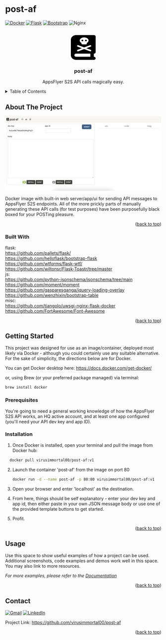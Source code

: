 # post-af

<!-- Improved compatibility of back to top link: See: https://github.com/othneildrew/Best-README-Template/pull/73 -->
<a name="readme-top"></a>

<!-- PROJECT SHIELDS -->
<!--
*** I'm using markdown "reference style" links for readability.
*** Reference links are enclosed in brackets [ ] instead of parentheses ( ).
*** See the bottom of this document for the declaration of the reference variables
*** for contributors-url, forks-url, etc. This is an optional, concise syntax you may use.
*** https://www.markdownguide.org/basic-syntax/#reference-style-links
-->

[![Docker](https://img.shields.io/badge/docker-%230db7ed.svg?style=for-the-badge&logo=docker&logoColor=white)][docker-url]
[![Flask](https://img.shields.io/badge/flask-%23000.svg?style=for-the-badge&logo=flask&logoColor=white)][flask-url]
[![Bootstrap](https://img.shields.io/badge/bootstrap-%238511FA.svg?style=for-the-badge&logo=bootstrap&logoColor=white)][Bootstrap-url]
![Nginx](https://img.shields.io/badge/nginx-%23009639.svg?style=for-the-badge&logo=nginx&logoColor=white)


<!-- PROJECT LOGO -->
<br />
<div align="center">
  <a href="https://github.com/virusimmortal00/post-af">
    <img src="app/static/book-skull-solid.svg" alt="Logo" width="80" height="80">
  </a>

<h3 align="center">post-af</h3>

  <p align="center">
  AppsFlyer S2S API calls magically easy.
  </p>
</div>



<!-- TABLE OF CONTENTS -->
<details>
  <summary>Table of Contents</summary>
  <ol>
    <li>
      <a href="#about-the-project">About The Project</a>
      <ul>
        <li><a href="#built-with">Built With</a></li>
      </ul>
    </li>
    <li>
      <a href="#getting-started">Getting Started</a>
      <ul>
        <li><a href="#prerequisites">Prerequisites</a></li>
        <li><a href="#installation">Installation</a></li>
      </ul>
    </li>
    <li><a href="#usage">Usage</a></li>
    <li><a href="#roadmap">Roadmap</a></li>
    <li><a href="#contributing">Contributing</a></li>
    <li><a href="#license">License</a></li>
    <li><a href="#contact">Contact</a></li>
    <li><a href="#acknowledgments">Acknowledgments</a></li>
  </ol>
</details>



<!-- ABOUT THE PROJECT -->
## About The Project

[![Product Name Screen Shot][product-screenshot]](https://example.com)

Docker image with built-in web server/app/ui for sending API messages to AppsFlyer S2S endpoints.  All of the more prickly parts of manually generating these API calls (for test purposes) have been purposefully black boxed for your POSTing pleasure.  

<p align="right">(<a href="#readme-top">back to top</a>)</p>

### Built With
flask:<br />
https://github.com/pallets/flask/ <br />
https://github.com/helloflask/bootstrap-flask <br />
https://github.com/wtforms/flask-wtf/ <br />
https://github.com/wiltonsr/Flask-Toastr/tree/master <br />
js: <br />
https://github.com/python-jsonschema/jsonschema/tree/main <br />
https://github.com/moment/moment <br />
https://github.com/gasparesganga/jquery-loading-overlay <br />
https://github.com/wenzhixin/bootstrap-table <br />
misc: <br />
https://github.com/tiangolo/uwsgi-nginx-flask-docker <br />
https://github.com/FortAwesome/Font-Awesome <br />


<p align="right">(<a href="#readme-top">back to top</a>)</p>

<!-- GETTING STARTED -->
## Getting Started

This project was designed for use as an image/container, deployed most likely via Docker - although you could certainly use any suitable alternative.  For the sake of simplicity, the directions below are for Docker.

You can get Docker desktop here:
https://docs.docker.com/get-docker/

or, using Brew (or your preferred package managed) via terminal:

  ```sh
  brew install docker
  ```

### Prerequisites

You're going to need a general working knowledge of how the AppsFlyer S2S API works, an HQ active account, and at least one app configured (you'll need your API dev key and app ID).

### Installation

1. Once Docker is installed, open your terminal and pull the image from Docker hub:

  ```sh
    docker pull virusimmortal00/post-af:v1
  ```

2. Launch the container 'post-af' from the image on port 80
   ```sh
   docker run -d --name post-af -p 80:80 virusimmortal00/post-af:v1
   ```
3. Open your browser and enter 'localhost' as the destination.

4. From here, things should be self explanatory - enter your dev key and app id, then either paste in your own JSON message body or use one of the provided template buttons to get started.

5. Profit.

<p align="right">(<a href="#readme-top">back to top</a>)</p>



<!-- USAGE EXAMPLES -->
## Usage

Use this space to show useful examples of how a project can be used. Additional screenshots, code examples and demos work well in this space. You may also link to more resources.

_For more examples, please refer to the [Documentation](https://example.com)_

<p align="right">(<a href="#readme-top">back to top</a>)</p>

<!-- CONTACT -->
## Contact
[![Gmail](https://img.shields.io/badge/Gmail-D14836?style=for-the-badge&logo=gmail&logoColor=white)][gmail-url]
[![LinkedIn][linkedin-shield]][linkedin-url]


Project Link: https://github.com/virusimmortal00/post-af

<p align="right">(<a href="#readme-top">back to top</a>)</p>

<!-- MARKDOWN LINKS & IMAGES -->
<!-- https://www.markdownguide.org/basic-syntax/#reference-style-links -->
[linkedin-shield]: https://img.shields.io/badge/linkedin-%230077B5.svg?style=for-the-badge&logo=linkedin&logoColor=white
[linkedin-url]: hhttps://www.linkedin.com/in/bobby-sayers/

[product-screenshot]: images/post-af_screen1.png

[Bootstrap-url]: https://getbootstrap.com

[JQuery.com]: https://img.shields.io/badge/jQuery-0769AD?style=for-the-badge&logo=jquery&logoColor=white
[JQuery-url]: https://jquery.com


[docker-url]: https://hub.docker.com/r/virusimmortal00/post-af
[flask-url]: https://github.com/pallets/flask/
[gmail-url]: http://mailto:rsayers88@gmail.com
